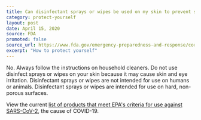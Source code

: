 ```yaml
---
title: Can disinfectant sprays or wipes be used on my skin to prevent spread of COVID-19?
category: protect-yourself
layout: post
date: April 15, 2020
source: FDA
promoted: false
source_url: https://www.fda.gov/emergency-preparedness-and-response/coronavirus-disease-2019-covid-19/coronavirus-disease-2019-covid-19-frequently-asked-questions
excerpt: "How to protect yourself"
---
```


No. Always follow the instructions on household cleaners. Do not use disinfect sprays or wipes on your skin because it may cause skin and eye irritation. Disinfectant sprays or wipes are not intended for use on humans or animals. Disinfectant sprays or wipes are intended for use on hard, non-porous surfaces.

View the current [list of products that meet EPA's criteria for use against SARS-CoV-2](https://www.epa.gov/pesticide-registration/list-n-disinfectants-use-against-sars-cov-2), the cause of COVID-19.